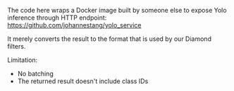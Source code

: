 The code here wraps a Docker image built by someone else to expose Yolo inference through HTTP endpoint:
https://github.com/johannestang/yolo_service

It merely converts the result to the format that is used by our Diamond filters.

Limitation:
* No batching
* The returned result doesn't include class IDs